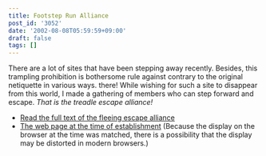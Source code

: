 ```yaml
---
title: Footstep Run Alliance
post_id: '3052'
date: '2002-08-08T05:59:59+09:00'
draft: false
tags: []
---
```


There are a lot of sites that have been stepping away recently. Besides, this trampling prohibition is bothersome rule against contrary to the original netiquette in various ways. there! While wishing for such a site to disappear from this world, I made a gathering of members who can step forward and escape. _That is the treadle escape alliance!_

*   [Read the full text of the fleeing escape alliance](/tag/mine)
*   [The web page at the time of establishment](/old/2001/1/alliance/mine/) (Because the display on the browser at the time was matched, there is a possibility that the display may be distorted in modern browsers.)